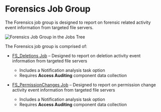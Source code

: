 # Forensics Job Group

The Forensics job group is designed to report on forensic related activity event information from
targeted file servers.

![Forensics Job Group in the Jobs Tree](/img/product_docs/accessanalyzer/11.6/solutions/filesystem/activity/forensics/jobstree.webp)

The Forensics job group is comprised of:

- [FS_Deletions Job](/docs/accessanalyzer/11.6/solutions/filesystem/activity/forensics/fs_deletions.md)
  – Designed to report on deletion activity event information from targeted file servers

    - Includes a Notification analysis task option
    - Requires **Access Auditing** component data collection

- [FS_PermissionChanges Job](/docs/accessanalyzer/11.6/solutions/filesystem/activity/forensics/fs_permissionchanges.md)
  – Designed to report on permission change activity event information from targeted file servers

    - Includes a Notification analysis task option
    - Requires **Access Auditing** component data collection
